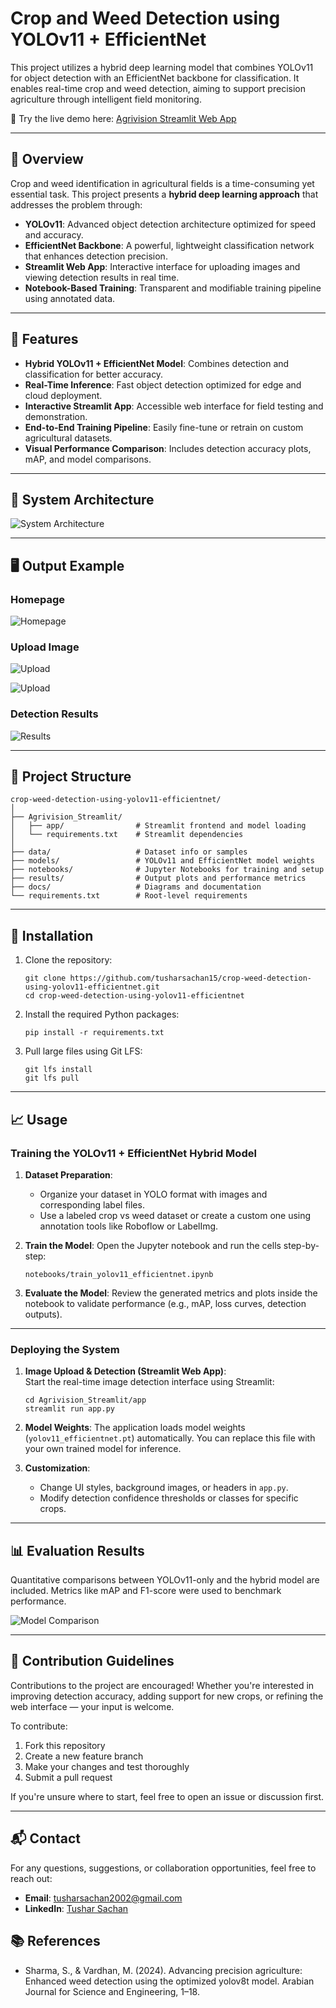 # Crop and Weed Detection using YOLOv11 + EfficientNet

This project utilizes a hybrid deep learning model that combines YOLOv11 for object detection with an EfficientNet backbone for classification. It enables real-time crop and weed detection, aiming to support precision agriculture through intelligent field monitoring.

🌿 Try the live demo here: [Agrivision Streamlit Web App](https://agrivision.streamlit.app)

---

## 🌾 Overview

Crop and weed identification in agricultural fields is a time-consuming yet essential task. This project presents a **hybrid deep learning approach** that addresses the problem through:

- **YOLOv11**: Advanced object detection architecture optimized for speed and accuracy.
- **EfficientNet Backbone**: A powerful, lightweight classification network that enhances detection precision.
- **Streamlit Web App**: Interactive interface for uploading images and viewing detection results in real time.
- **Notebook-Based Training**: Transparent and modifiable training pipeline using annotated data.

---

## 🚀 Features

- **Hybrid YOLOv11 + EfficientNet Model**: Combines detection and classification for better accuracy.
- **Real-Time Inference**: Fast object detection optimized for edge and cloud deployment.
- **Interactive Streamlit App**: Accessible web interface for field testing and demonstration.
- **End-to-End Training Pipeline**: Easily fine-tune or retrain on custom agricultural datasets.
- **Visual Performance Comparison**: Includes detection accuracy plots, mAP, and model comparisons.

---

## 🧠 System Architecture

![System Architecture](docs/architecture_diagram.png)

---

## 🖥️ Output Example

### Homepage

![Homepage](Agrivision_Streamlit/images_for_readme/homepage.png)

### Upload Image

![Upload](Agrivision_Streamlit/assets/ui_screenshot_2.png)

![Upload](Agrivision_Streamlit/assets/ui_screenshot_3.png)

### Detection Results

![Results](Agrivision_Streamlit/images_for_readme/result_display.jpg)

---

## 📂 Project Structure

    crop-weed-detection-using-yolov11-efficientnet/
    │
    ├── Agrivision_Streamlit/
    │   ├── app/                # Streamlit frontend and model loading
    │   └── requirements.txt    # Streamlit dependencies
    │
    ├── data/                   # Dataset info or samples
    ├── models/                 # YOLOv11 and EfficientNet model weights
    ├── notebooks/              # Jupyter Notebooks for training and setup
    ├── results/                # Output plots and performance metrics
    ├── docs/                   # Diagrams and documentation
    └── requirements.txt        # Root-level requirements

---

## 🧰 Installation

1. Clone the repository:

       git clone https://github.com/tusharsachan15/crop-weed-detection-using-yolov11-efficientnet.git
       cd crop-weed-detection-using-yolov11-efficientnet

2. Install the required Python packages:

       pip install -r requirements.txt

3. Pull large files using Git LFS:

       git lfs install
       git lfs pull

---

## 📈 Usage

### Training the YOLOv11 + EfficientNet Hybrid Model

1. **Dataset Preparation**:
   - Organize your dataset in YOLO format with images and corresponding label files.
   - Use a labeled crop vs weed dataset or create a custom one using annotation tools like Roboflow or LabelImg.

2. **Train the Model**:
   Open the Jupyter notebook and run the cells step-by-step:

       notebooks/train_yolov11_efficientnet.ipynb

3. **Evaluate the Model**:
   Review the generated metrics and plots inside the notebook to validate performance (e.g., mAP, loss curves, detection outputs).

---

### Deploying the System

1. **Image Upload & Detection (Streamlit Web App)**:  
   Start the real-time image detection interface using Streamlit:

       cd Agrivision_Streamlit/app
       streamlit run app.py

2. **Model Weights**:
   The application loads model weights (`yolov11_efficientnet.pt`) automatically. You can replace this file with your own trained model for inference.

3. **Customization**:
   - Change UI styles, background images, or headers in `app.py`.
   - Modify detection confidence thresholds or classes for specific crops.

---

## 📊 Evaluation Results

Quantitative comparisons between YOLOv11-only and the hybrid model are included. Metrics like mAP and F1-score were used to benchmark performance.

![Model Comparison](https://github.com/tusharsachan15/crop-weed-detection-using-yolov11-efficientnet/blob/main/results/comparison_plots/Detection%20Performance%20Across%20Models.png)

---

## 🤝 Contribution Guidelines

Contributions to the project are encouraged! Whether you're interested in improving detection accuracy, adding support for new crops, or refining the web interface — your input is welcome.

To contribute:

1. Fork this repository  
2. Create a new feature branch  
3. Make your changes and test thoroughly  
4. Submit a pull request

If you're unsure where to start, feel free to open an issue or discussion first.

---

## 📬 Contact

For any questions, suggestions, or collaboration opportunities, feel free to reach out:

- **Email**: [tusharsachan2002@gmail.com](mailto:tusharsachan2002@gmail.com)
- **LinkedIn**: [Tushar Sachan](www.linkedin.com/in/tushar-sachan)

## 📚 References

- Sharma, S., & Vardhan, M. (2024). Advancing precision agriculture: Enhanced weed detection using the optimized yolov8t model. Arabian Journal for Science and Engineering, 1–18.
